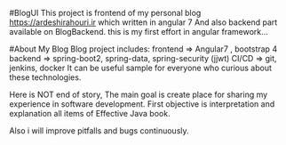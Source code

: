 #BlogUI
This project is frontend of my personal blog <https://ardeshirahouri.ir> which written in angular 7 
And also backend part available on BlogBackend.
this is my first effort in angular framework...

#About My Blog
Blog project includes:
frontend => Angular7 , bootstrap 4
backend => spring-boot2, spring-data, spring-security (jjwt) 
CI/CD => git, jenkins, docker
It can be useful sample for everyone who curious about these technologies.

Here is NOT end of story,
The main goal is create place for sharing my experience in software development.
First objective is interpretation and explanation all items of Effective Java book.

Also i will improve pitfalls and bugs continuously.